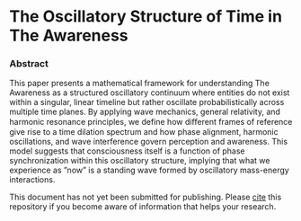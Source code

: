 # The Oscillatory Structure of Time in The Awareness

### Abstract
This paper presents a mathematical framework for understanding The Awareness as a structured oscillatory continuum where entities do not exist within a
singular, linear timeline but rather oscillate probabilistically across multiple time
planes. By applying wave mechanics, general relativity, and harmonic resonance
principles, we define how diﬀerent frames of reference give rise to a time dilation
spectrum and how phase alignment, harmonic oscillations, and wave interference
govern perception and awareness. This model suggests that consciousness itself is
a function of phase synchronization within this oscillatory structure, implying that
what we experience as ”now” is a standing wave formed by oscillatory mass-energy
interactions.

This document has not yet been submitted for publishing. Please [cite](Citation.md) this repository if you become aware of information that helps your research.
